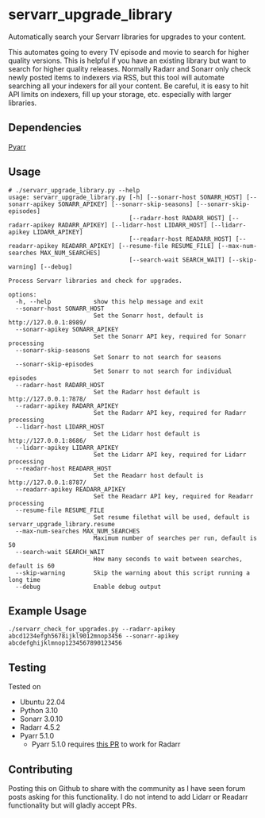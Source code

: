 # servarr_upgrade_library
Automatically search your Servarr libraries for upgrades to your content.

This automates going to every TV episode and movie to search for higher quality versions. This is helpful if you have an existing library but want to search for higher quality releases. Normally Radarr and Sonarr only check newly posted items to indexers via RSS, but this tool will automate searching all your indexers for all your content. Be careful, it is easy to hit API limits on indexers, fill up your storage, etc. especially with larger libraries.


## Dependencies
[Pyarr](https://github.com/totaldebug/pyarr)

## Usage
```
# ./servarr_upgrade_library.py --help
usage: servarr_upgrade_library.py [-h] [--sonarr-host SONARR_HOST] [--sonarr-apikey SONARR_APIKEY] [--sonarr-skip-seasons] [--sonarr-skip-episodes]
                                  [--radarr-host RADARR_HOST] [--radarr-apikey RADARR_APIKEY] [--lidarr-host LIDARR_HOST] [--lidarr-apikey LIDARR_APIKEY]
                                  [--readarr-host READARR_HOST] [--readarr-apikey READARR_APIKEY] [--resume-file RESUME_FILE] [--max-num-searches MAX_NUM_SEARCHES]
                                  [--search-wait SEARCH_WAIT] [--skip-warning] [--debug]

Process Servarr libraries and check for upgrades.

options:
  -h, --help            show this help message and exit
  --sonarr-host SONARR_HOST
                        Set the Sonarr host, default is http://127.0.0.1:8989/
  --sonarr-apikey SONARR_APIKEY
                        Set the Sonarr API key, required for Sonarr processing
  --sonarr-skip-seasons
                        Set Sonarr to not search for seasons
  --sonarr-skip-episodes
                        Set Sonarr to not search for individual episodes
  --radarr-host RADARR_HOST
                        Set the Radarr host default is http://127.0.0.1:7878/
  --radarr-apikey RADARR_APIKEY
                        Set the Radarr API key, required for Radarr processing
  --lidarr-host LIDARR_HOST
                        Set the Lidarr host default is http://127.0.0.1:8686/
  --lidarr-apikey LIDARR_APIKEY
                        Set the Lidarr API key, required for Lidarr processing
  --readarr-host READARR_HOST
                        Set the Readarr host default is http://127.0.0.1:8787/
  --readarr-apikey READARR_APIKEY
                        Set the Readarr API key, required for Readarr processing
  --resume-file RESUME_FILE
                        Set resume filethat will be used, default is servarr_upgrade_library.resume
  --max-num-searches MAX_NUM_SEARCHES
                        Maximum number of searches per run, default is 50
  --search-wait SEARCH_WAIT
                        How many seconds to wait between searches, default is 60
  --skip-warning        Skip the warning about this script running a long time
  --debug               Enable debug output
```

## Example Usage
```
./servarr_check_for_upgrades.py --radarr-apikey abcd1234efgh5678ijkl9012mnop3456 --sonarr-apikey abcdefghijklmnop1234567890123456
```

## Testing
Tested on
- Ubuntu 22.04
- Python 3.10
- Sonarr 3.0.10
- Radarr 4.5.2
- Pyarr 5.1.0
  - Pyarr 5.1.0 requires [this PR](https://github.com/totaldebug/pyarr/pull/156) to work for Radarr
 
## Contributing
Posting this on Github to share with the community as I have seen forum posts asking for this functionality. I do not intend to add Lidarr or Readarr functionality but will gladly accept PRs.
